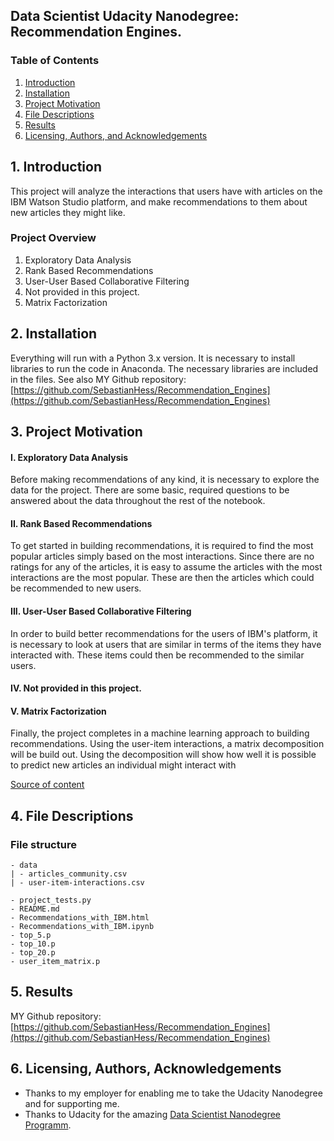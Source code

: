 ## Data Scientist Udacity Nanodegree: Recommendation Engines.

### Table of Contents

1. [Introduction](#introduction)
2. [Installation](#installation)
3. [Project Motivation](#motivation)
4. [File Descriptions](#files)
5. [Results](#results)
6. [Licensing, Authors, and Acknowledgements](#licensing)


## 1. Introduction <a name="introduction"></a>

This project will analyze the interactions that users have with articles on the IBM Watson Studio platform, and make recommendations to them about new articles they might like. 

### Project Overview

1. Exploratory Data Analysis
2. Rank Based Recommendations
3. User-User Based Collaborative Filtering
4. Not provided in this project.
5. Matrix Factorization


## 2. Installation <a name="installation"></a>

Everything will run with a Python 3.x version.
It is necessary to install libraries to run the code in Anaconda. The necessary libraries are included in the files. See also MY Github repository: [https://github.com/SebastianHess/Recommendation_Engines](https://github.com/SebastianHess/Recommendation_Engines)


## 3. Project Motivation<a name="motivation"></a>

#### I. Exploratory Data Analysis

Before making recommendations of any kind, it is necessary to explore the data for the project. There are some basic, required questions to be answered about the data throughout the rest of the notebook. 

#### II. Rank Based Recommendations

To get started in building recommendations, it is required to find the most popular articles simply based on the most interactions. Since there are no ratings for any of the articles, it is easy to assume the articles with the most interactions are the most popular. These are then the articles which could be recommended to new users.

#### III. User-User Based Collaborative Filtering

In order to build better recommendations for the users of IBM's platform, it is necessary to look at users that are similar in terms of the items they have interacted with. These items could then be recommended to the similar users.

#### IV. Not provided in this project.

#### V. Matrix Factorization

Finally, the project completes in a machine learning approach to building recommendations. Using the user-item interactions, a matrix decomposition will be build out. Using the decomposition will show how well it is possible to predict new articles an individual might interact with 

[Source of content](https://learn.udacity.com/nanodegrees/nd025/parts/cd0019/lessons/ls11961/concepts/36397974-66bf-4662-b49a-935745c0fe87 "Source of content")


## 4. File Descriptions <a name="files"></a>

### File structure
```
- data
| - articles_community.csv
| - user-item-interactions.csv

- project_tests.py
- README.md
- Recommendations_with_IBM.html
- Recommendations_with_IBM.ipynb
- top_5.p
- top_10.p
- top_20.p
- user_item_matrix.p
```

## 5. Results<a name="results"></a>

MY Github repository: [https://github.com/SebastianHess/Recommendation_Engines](https://github.com/SebastianHess/Recommendation_Engines)



## 6. Licensing, Authors, Acknowledgements<a name="licensing"></a>

* Thanks to my employer for enabling me to take the Udacity Nanodegree and for supporting me.
* Thanks to Udacity for the amazing [Data Scientist Nanodegree Programm](https://www.udacity.com/course/data-scientist-nanodegree--nd025).